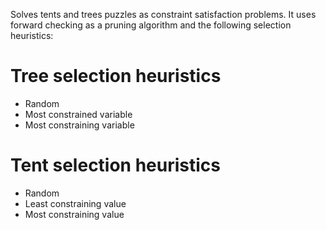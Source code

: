 Solves tents and trees puzzles as constraint satisfaction problems.
It uses forward checking as a pruning algorithm
and the following selection heuristics:

# Tree selection heuristics
- Random
- Most constrained variable
- Most constraining variable


# Tent selection heuristics
- Random
- Least constraining value
- Most constraining value
